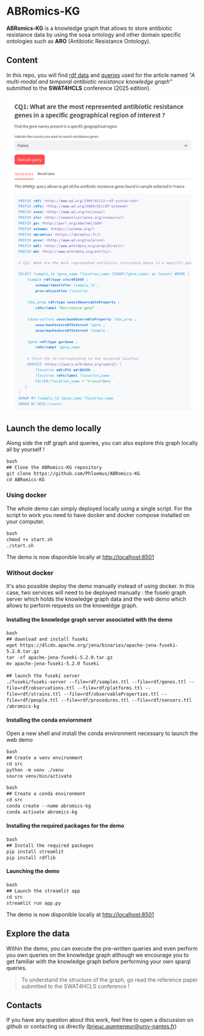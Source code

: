 # ABRomics-KG

**ABRomics-KG** is a knowledge graph that allows to store antibiotic resistance data by using the sosa ontology 
and other domain specific ontologies such as **ARO** (Antibiotic Resistance Ontology).

## Content

In this repo, you will find [rdf data](https://github.com/Phloemus/ABRomics-KG/tree/main/rdf) and [queries](https://github.com/Phloemus/ABRomics-KG/tree/main/queries) used for the article named *"A multi-modal and temporal antibiotic resistance knowledge graph"* submitted to the **SWAT4HCLS** conference (2025 edition).

<p align="center">
    <img src="https://raw.githubusercontent.com/Phloemus/ABRomics-KG/main/assets/cq2.png" alt="Streamlit - Créer des dashboards web en python" />
</p>

## Launch the demo locally

Along side the rdf graph and queries, you can also explore this graph locally all by yourself !

```
bash
## Clone the ABRomics-KG repository
git clone https://github.com/Phloemus/ABRomics-KG
cd ABRomics-KG
```

### Using docker

The whole demo can simply deployed locally using a single script. For the script to work you need to have docker and docker compose installed on your computer.

```
bash
chmod +x start.sh
./start.sh
```

The demo is now disponible locally at [http://localhost:8501](http://localhost:8501)

### Without docker

It's also possible deploy the demo manually instead of using docker. In this case, two services will need to be deployed manually : the fuseki graph server which holds the 
knowledge graph data and the web demo which allows to perform requests on the knoweldge graph. 

#### Installing the knowledge graph server associated with the demo

```
bash
## download and install fuseki
wget https://dlcdn.apache.org/jena/binaries/apache-jena-fuseki-5.2.0.tar.gz
tar -xf apache-jena-fuseki-5.2.0.tar.gz
mv apache-jena-fuseki-5.2.0 fuseki

## launch the fuseki server
./fuseki/fuseki-server --file=rdf/samples.ttl --file=rdf/genes.ttl --file=rdf/observations.ttl --file=rdf/platforms.ttl --file=rdf/strains.ttl --file=rdf/observableProperties.ttl --file=rdf/people.ttl --file=rdf/procedures.ttl --file=rdf/sensors.ttl /abromics-kg
```

#### Installing the conda enviornment

Open a new shell and install the conda environment necessary to launch the web demo

```
bash
## Create a venv environment
cd src
python -m venv ./venv
source venv/bin/activate
```

```
bash
## Create a conda environment
cd src
conda create --name abromics-kg
conda activate abromics-kg
```

#### Installing the required packages for the demo

```
bash
## Install the required packages
pip install streamlit
pip install rdflib
```

#### Launching the demo

```
bash
## Launch the streamlit app
cd src
streamlit run app.py
```

The demo is now disponible locally at [http://localhost:8501](http://localhost:8501)

## Explore the data

Within the demo, you can execute the pre-written queries and even perform you own queries on the knowledge
graph although we encourage you to get familiar with the knowledge graph before performing your own sparql
queries. 

> To understand the structure of the graph, go read the reference paper submitted to the SWAT4HCLS conference !

## Contacts

If you have any question about this work, feel free to open a discussion on github or contacting us directly 
(brieuc.quemeneur@univ-nantes.fr)

